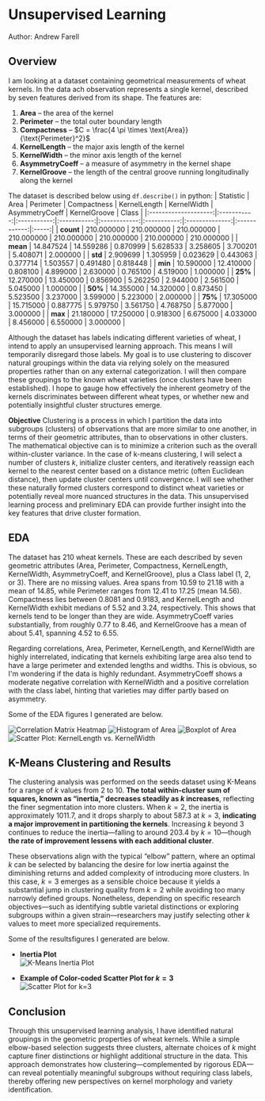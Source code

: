 # Unsupervised Learning

Author: Andrew Farell


## Overview

I am looking at a dataset containing geometrical measurements of wheat kernels. In the data ach observation represents a single kernel, described by seven features derived from its shape. The features are:

1. **Area** – the area of the kernel  
2. **Perimeter** – the total outer boundary length  
3. **Compactness** – $C = \frac{4 \pi \times \text{Area}}{\text{Perimeter}^2}$  
4. **KernelLength** – the major axis length of the kernel  
5. **KernelWidth** – the minor axis length of the kernel  
6. **AsymmetryCoeff** – a measure of asymmetry in the kernel shape  
7. **KernelGroove** – the length of the central groove running longitudinally along the kernel  

The dataset is described below using `df.describe()` in python:
|       Statistic      |     Area    |  Perimeter  | Compactness | KernelLength | KernelWidth | AsymmetryCoeff | KernelGroove | Class |
|:--------------------:|:-----------:|:-----------:|:-----------:|:------------:|:-----------:|:--------------:|:------------:|:-----:|
| **count**            | 210.000000  | 210.000000  | 210.000000  | 210.000000   | 210.000000  | 210.000000     | 210.000000   | 210.000000 |
| **mean**             | 14.847524   | 14.559286   | 0.870999    | 5.628533     | 3.258605    | 3.700201       | 5.408071     | 2.000000 |
| **std**              | 2.909699    | 1.305959    | 0.023629    | 0.443063     | 0.377714    | 1.503557       | 0.491480     | 0.818448 |
| **min**              | 10.590000   | 12.410000   | 0.808100    | 4.899000     | 2.630000    | 0.765100       | 4.519000     | 1.000000 |
| **25%**              | 12.270000   | 13.450000   | 0.856900    | 5.262250     | 2.944000    | 2.561500       | 5.045000     | 1.000000 |
| **50%**              | 14.355000   | 14.320000   | 0.873450    | 5.523500     | 3.237000    | 3.599000       | 5.223000     | 2.000000 |
| **75%**              | 17.305000   | 15.715000   | 0.887775    | 5.979750     | 3.561750    | 4.768750       | 5.877000     | 3.000000 |
| **max**              | 21.180000   | 17.250000   | 0.918300    | 6.675000     | 4.033000    | 8.456000       | 6.550000     | 3.000000 |


Although the dataset has labels indicating different varieties of wheat, I intend to apply an unsupervised learning approach. This means I will temporarily disregard those labels. My goal is to use clustering to discover natural groupings within the data via relying solely on the measured properties rather than on any external categorization. I will then compare these groupings to the known wheat varieties (once clusters have been established). I hope to gauge how effectively the inherent geometry of the kernels discriminates between different wheat types, or whether new and potentially insightful cluster structures emerge.

**Objective**
Clustering is a process in which I partition the data into subgroups (clusters) of observations that are more similar to one another, in terms of their geometric attributes, than to observations in other clusters. The mathematical objective can is to minimize a criterion such as the overall within-cluster variance. In the case of k-means clustering, I will select a number of clusters $k$, initialize cluster centers, and iteratively reassign each kernel to the nearest center based on a distance metric (often Euclidean distance), then update cluster centers until convergence. I will see whether these naturally formed clusters correspond to distinct wheat varieties or potentially reveal more nuanced structures in the data. This unsupervised learning process and preliminary EDA can provide further insight into the key features that drive cluster formation.


## EDA

The dataset has 210 wheat kernels. These are each described by seven geometric attributes (Area, Perimeter, Compactness, KernelLength, KernelWidth, AsymmetryCoeff, and KernelGroove), plus a Class label (1, 2, or 3). There are no missing values. Area spans from 10.59 to 21.18 with a mean of 14.85, while Perimeter ranges from 12.41 to 17.25 (mean 14.56). Compactness lies between 0.8081 and 0.9183, and KernelLength and KernelWidth exhibit medians of 5.52 and 3.24, respectively. This shows that kernels tend to be longer than they are wide. AsymmetryCoeff varies substantially, from roughly 0.77 to 8.46, and KernelGroove has a mean of about 5.41, spanning 4.52 to 6.55.

Regarding correlations, Area, Perimeter, KernelLength, and KernelWidth are highly interrelated, indicating that kernels exhibiting large area also tend to have a large perimeter and extended lengths and widths. This is obvious, so I'm wondering if the data is highly redundant.  AsymmetryCoeff shows a moderate negative correlation with KernelWidth and a positive correlation with the class label, hinting that varieties may differ partly based on asymmetry. 

Some of the EDA figures I generated are below.

![Correlation Matrix Heatmap](outputs/correlation_matrix_heatmap.png)
![Histogram of Area](outputs/histogram_Area.png)
![Boxplot of Area](outputs/boxplot_Area.png)
![Scatter Plot: KernelLength vs. KernelWidth](outputs/scatter_kernellength_vs_kernelwidth.png)


## K-Means Clustering and Results

The clustering analysis was performed on the seeds dataset using K-Means for a range of $k$ values from 2 to 10. **The total within-cluster sum of squares, known as “inertia,” decreases steadily as $k$ increases**, reflecting the finer segmentation into more clusters. When $k=2$, the inertia is approximately 1011.7, and it drops sharply to about 587.3 at $k=3$, **indicating a major improvement in partitioning the kernels**. Increasing $k$ beyond 3 continues to reduce the inertia—falling to around 203.4 by $k=10$—though **the rate of improvement lessens with each additional cluster**.

These observations align with the typical “elbow” pattern, where an optimal $k$ can be selected by balancing the desire for low inertia against the diminishing returns and added complexity of introducing more clusters. In this case, $k=3$ emerges as a sensible choice because it yields a substantial jump in clustering quality from $k=2$ while avoiding too many narrowly defined groups. Nonetheless, depending on specific research objectives—such as identifying subtle varietal distinctions or exploring subgroups within a given strain—researchers may justify selecting other $k$ values to meet more specialized requirements.

Some of the resultsfigures I generated are below.

- **Inertia Plot**  
  ![K-Means Inertia Plot](outputs/kmeans_inertia_plot.png)

- **Example of Color-coded Scatter Plot for $k=3$**  
  ![Scatter Plot for k=3](outputs/kmeans_scatter_clusters_k_3.png)

## Conclusion

Through this unsupervised learning analysis, I have identified natural groupings in the geometric properties of wheat kernels. While a simple elbow-based selection suggests three clusters, alternate choices of $k$ might capture finer distinctions or highlight additional structure in the data. This approach demonstrates how clustering—complemented by rigorous EDA—can reveal potentially meaningful subgroups without requiring class labels, thereby offering new perspectives on kernel morphology and variety identification.
